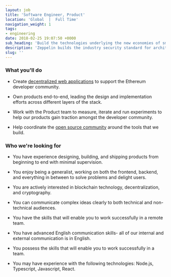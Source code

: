 ```yaml
---
layout: job
title: 'Software Engineer, Product'
location: 'Global  |  Full Time'
navigation_weight: 1
tags:
- engineering
date: 2018-02-25 19:07:50 +0000
sub_heading: 'Build the technologies underlying the new economies of smart contracts.'
description: 'Zeppelin builds the industry security standard for architecting and deploying smart contract systems in public blockchains. We proudly build the most widely used open source infrastructure tools: the OpenZeppelin smart contracts library powers 3000 public projects and has over 6500 Github stars, while the ZeppelinOS development toolset is leading the way in upgradeability and secure code reuse. We also conduct in-depth system security audits to high-impact smart contract systems, such as Augur, the RCN token, or the Solidity compiler. Learn more about us!'
slug: ''
---
```


<div class="requirements">
  <h3 class="job-description-title">What you'll do</h3>
  <ul>
    <li>
      <p>
        Create <a href="https://ethernaut.zeppelin.solutions/">decentralized web applications</a> to support the Ethereum developer             community.</p>
    </li>
    <li>
      <p>Own products end-to-end, leading the design and implementation efforts across different layers of the stack.</p>
    </li>
    <li>
      <p>Work with the Product team to measure, iterate and run experiments to help our products gain traction amongst the developer community.</p>
    </li>
    <li>
      <p>Help coordinate the <a href="https://forum.zeppelin.solutions/">open source community</a> around the tools that we build.</p>
    </li>
  </ul>
</div>
<div class="requirements">
  <h3 class="job-description-title">Who we're looking for</h3>
  <ul>
    <li>
      <p>You have experience designing, building, and shipping products from beginning to end with minimal supervision.</p>
    </li>
    <li>
      <p>You enjoy being a generalist, working on both the frontend, backend, and everything in between to solve problems and delight users.</p>
    </li>
    <li>
      <p>You are actively interested in blockchain technology, decentralization, and cryptography.</p>
    </li>
    <li>
      <p>You can communicate complex ideas clearly to both technical and non-technical audiences.</p>
    </li>
    <li>
      <p>You have the skills that will enable you to work successfully in a remote team.</p>
    </li>
    <li>
      <p>You have advanced English communication skills- all of our internal and external communication is in English.</p>
    </li>
    <li>
      <p>You possess the skills that will enable you to work successfully in a team.</p>
    </li>
    <li>
      <p>You may have experience with the following technologies: Node.js, Typescript, Javascript, React.</p>
    </li>
  </ul>
</div>
